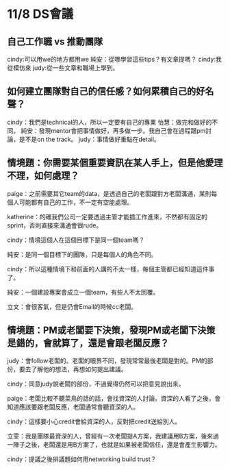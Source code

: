# 11/8 DS會議

## 自己工作職 vs 推動團隊

cindy:可以用we的地方都用we
純安：從哪學習這些tips？有文章提嗎？
cindy:我從模仿來
judy:從一些文章和職場上學到。

## 如何建立團隊對自己的信任感？如何累積自己的好名聲？

cindy：我們是technical的人，所以一定要有自己的專業
怡慧：做完和做好的不同。
純安：發現mentor會把事情做好，再多做一步。我自己會在過程跟pm討論，是不是on the track。
judy：事情做好重點在detail。

## 情境題：你需要某個重要資訊在某人手上，但是他愛理不理，如何處理？

paige：之前需要其它team的data，是透過自己的老闆跟對方老闆溝通，某則每個人可能都有自己的工作，不一定有空能處理。

katherine：的確我們公司一定要透過主管才能插工作進來，不然都有固定的sprint，否則直接來溝通會很rude。

cindy：情境這個人在這個目標下是同一個team嗎？

純安：是同一個目標下的團隊，只是每個人的角色不同。

cindy：所以這種情境下和前面的人講的不太一樣，每個主管都已經知道這件事了。

純安：一個建設專案會成立一個team，有些人不太回覆。

立文：會很客氣，但是仍會Email的時候cc老闆。

## 情境題：PM或老闆要下決策，發現PM或老闆下決策是錯的，會就算了，還是會跟老闆反應？

judy：會follow老闆的。老闆的眼界不同，發現常常最後老闆是對的。PM的部份，要去了解他的想法，再想如何提出建議。

cindy：同意judy說老闆的部份，不過覺得仍然可以把意見說出來。

paige：老闆比較不聽菜鳥的話的話，會找資深的人討論，資深的人看了之後，會知道應該要跟老闆反應，老闆通常會聽資深的人。

cindy：這樣要小心credit會給資深的人，反對把credit送給別人。

立雯：我是團隊最資深的人，曾經有一次老闆提A方案，我建議用B方案，後來過一陣子之後，老闆還是用B方案了，也就是如果被老闆信任，還是會產生影響力。

cindy：提議之後排議題如何用networking build trust？